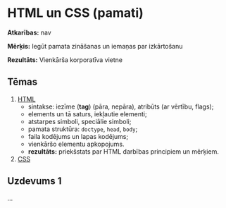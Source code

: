 # HTML un CSS (pamati)

__Atkarības:__ nav

__Mērķis:__ Iegūt pamata zināšanas un iemaņas par izkārtošanu

__Rezultāts:__ Vienkārša korporatīva vietne

## Tēmas

1. [HTML](themes/1.HTML-principles/README.html.lv.md)
	- sintakse: iezīme (__tag__) (pāra, nepāra), atribūts (ar vērtību, flags);
	- elements un tā saturs, iekļautie elementi;
	- atstarpes simboli, speciālie simboli;
	- pamata struktūra: `doctype`, `head`, `body`;
	- faila kodējums un lapas kodējums;
	- vienkāršo elementu apkopojums.
	- __rezultāts:__ priekšstats par HTML darbības principiem un mērķiem.
2. [CSS](themes/2.CSS-principles/README.css.lv.md)


## Uzdevums 1

…
